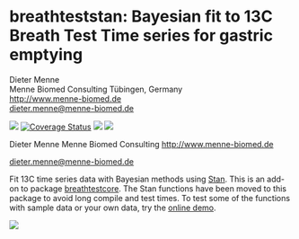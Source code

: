 breathteststan: Bayesian fit to 13C Breath Test Time series for gastric emptying
==================================================

Dieter Menne  
Menne Biomed Consulting Tübingen, Germany  
http://www.menne-biomed.de  
dieter.menne@menne-biomed.de   

[![](https://travis-ci.org/dmenne/breathteststan.svg?branch=master)](https://travis-ci.org/dmenne/breathteststan)
[![Coverage Status](https://coveralls.io/repos/github/dmenne/breathteststan/badge.svg?branch=master)](https://coveralls.io/github/dmenne/breathteststan?branch=master)
[![](https://cranlogs.r-pkg.org/badges/grand-total/breathteststan)]( https://CRAN.R-project.org/package=breathteststan)
[![](http://www.r-pkg.org/badges/last-release/breathteststan)](https://CRAN.R-project.org/package=breathteststan)

Dieter Menne
Menne Biomed Consulting
http://www.menne-biomed.de

dieter.menne@menne-biomed.de 

Fit 13C time series data with Bayesian methods using [Stan](http://mc-stan.org/). 
This is an add-on to package [breathtestcore](https://github.com/dmenne/breathtestcore). The Stan functions have been moved to this package to avoid long compile and test times. To test some of the functions with sample data or your own data, try the [online demo](https://apps.menne-biomed.de/breathtestshiny).

![](tools/readme/README-01.png)
